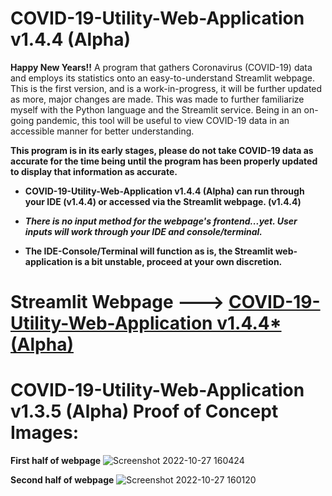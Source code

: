 # COVID-19-Utility-Web-Application v1.4.4 (Alpha) 
**Happy New Years!!**
A program that gathers Coronavirus (COVID-19) data and employs its statistics onto an easy-to-understand Streamlit webpage. This is the first version, and is a work-in-progress, it will be further updated as more, major changes are made. This was made to further familiarize myself with the Python language and the Streamlit service. Being in an on-going pandemic, this tool will be useful to view COVID-19 data in an accessible manner for better understanding. 

**This program is in its early stages, please do not take COVID-19 data as accurate for the time being until the program has been properly updated to display that information as accurate.**

- **COVID-19-Utility-Web-Application v1.4.4 (Alpha) can run through your IDE (v1.4.4) or accessed via the Streamlit webpage. (v1.4.4)**

- ***There is no input method for the webpage's frontend...yet. User inputs will work through your IDE and console/terminal.***

- **The IDE-Console/Terminal will function as is, the Streamlit web-application is a bit unstable, proceed at your own discretion.**

# Streamlit Webpage ---> [COVID-19-Utility-Web-Application v1.4.4* (Alpha)](https://ariankharazmi-covid-19-utility-web-application-main-xlxt4l.streamlit.app/)



# COVID-19-Utility-Web-Application v1.3.5 (Alpha) Proof of Concept Images:
**First half of webpage**
![Screenshot 2022-10-27 160424](https://user-images.githubusercontent.com/100003892/198387368-8c38dc5b-ece8-432b-b58f-97ce1d8b8233.png)

**Second half of webpage**
![Screenshot 2022-10-27 160120](https://user-images.githubusercontent.com/100003892/198386869-5601e548-ad80-41c4-9b23-604689084660.png)
